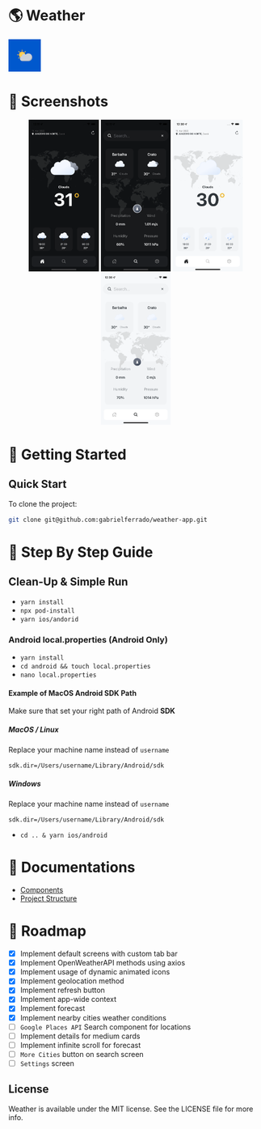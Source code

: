 # 🌎 Weather
<img alt="Weather" src="assets/logo.png" width="64"/>

# 📸 Screenshots
<p align="center">
  <img alt="weather app screenshot 1"
        src="assets/screenshot1.png" height="300" />
  <img alt="weather app screenshot 1"
        src="assets/screenshot2.png" height="300" />
  <img alt="weather app screenshot 1"
        src="assets/screenshot-light1.png" height="300" />
  <img alt="weather app screenshot 1"
        src="assets/screenshot-light2.png" height="300" />
</p>

# 🚀 Getting Started

## Quick Start

To clone the project:

```sh
git clone git@github.com:gabrielferrado/weather-app.git
```

# 🎯 Step By Step Guide

## Clean-Up & Simple Run

- `yarn install`
- `npx pod-install`
- `yarn ios/andorid`

### Android local.properties (Android Only)

- `yarn install`
- `cd android && touch local.properties`
- `nano local.properties`

#### Example of MacOS Android SDK Path

Make sure that set your right path of Android **SDK**

##### MacOS / Linux

Replace your machine name instead of `username`

```
sdk.dir=/Users/username/Library/Android/sdk
```

##### Windows

Replace your machine name instead of `username`

```
sdk.dir=/Users/username/Library/Android/sdk
```

- `cd .. & yarn ios/android`

# 📃 Documentations

- [Components](./docs/components.md)
- [Project Structure](./docs/project-structure.md)


# 🔮 Roadmap

- [x] Implement default screens with custom tab bar
- [x] Implement OpenWeatherAPI methods using axios
- [x] Implement usage of dynamic animated icons
- [x] Implement geolocation method
- [x] Implement refresh button
- [x] Implement app-wide context
- [x] Implement forecast
- [x] Implement nearby cities weather conditions
- [ ] `Google Places API` Search component for locations
- [ ] Implement details for medium cards
- [ ] Implement infinite scroll for forecast
- [ ] `More Cities` button on search screen
- [ ] `Settings` screen

## License

Weather is available under the MIT license. See the LICENSE file for more info.
